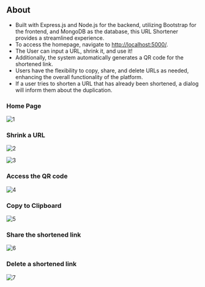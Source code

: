 ## About
- Built with Express.js and Node.js for the backend, utilizing Bootstrap for the frontend, and MongoDB as the database, this URL Shortener provides a streamlined experience.
- To access the homepage, navigate to [http://localhost:5000/](http://localhost:5000/).
- The User can input a URL, shrink it, and use it!
- Additionally, the system automatically generates a QR code for the shortened link.
- Users have the flexibility to copy, share, and delete URLs as needed, enhancing the overall functionality of the platform.
- If a user tries to shorten a URL that has already been shortened, a dialog will inform them about the duplication.

### Home Page
![1](https://github.com/its-me-abhishek/url-shortener/assets/114338679/5a69e78e-c61c-4026-a134-e3a519ec099d)

### Shrink a URL
![2](https://github.com/its-me-abhishek/url-shortener/assets/114338679/6a763529-e0ff-4953-a464-95796fb124e3)

![3](https://github.com/its-me-abhishek/url-shortener/assets/114338679/e5c04cc0-4fae-498f-a0d6-be5da3dd1292)

### Access the QR code
![4](https://github.com/its-me-abhishek/url-shortener/assets/114338679/59745c44-35e4-4b4b-a84d-0b3885aeb998)

### Copy to Clipboard
![5](https://github.com/its-me-abhishek/url-shortener/assets/114338679/95604461-57b8-487e-9d0f-f8ef5ed65835)

### Share the shortened link
![6](https://github.com/its-me-abhishek/url-shortener/assets/114338679/adb72bbf-2c68-48fb-832e-5338cbf31fa1)

### Delete a shortened link
![7](https://github.com/its-me-abhishek/url-shortener/assets/114338679/eda1543a-2da6-4f67-97d1-95018b1d462f)
